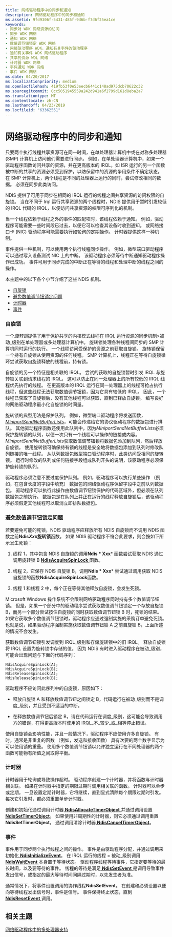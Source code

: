 ```yaml
---
title: 网络驱动程序中的同步和通知
description: 网络驱动程序中的同步和通知
ms.assetid: 9fd9306f-5431-485f-9d6b-f7d6f25ea1ce
keywords:
- 同步对 WDK 网络资源的访问
- 同步 WDK 网络
- 通知 WDK 网络
- 数值调节钮锁定 WDK 网络
- 网络驱动程序 WDK，通知有关事件的驱动程序
- 通知有关事件 WDK 网络驱动程序
- 共享的资源 WDL 网络
- 计时器 WDK 网络
- 事件通知 WDK 网络
- 事件 WDK 网络
ms.date: 04/20/2017
ms.localizationpriority: medium
ms.openlocfilehash: 419fb53f0e53eecb6441c148ad975dcb70622c32
ms.sourcegitcommit: 0cc5051945559a242d941a6f2799d161d8eba2a7
ms.translationtype: MT
ms.contentlocale: zh-CN
ms.lasthandoff: 04/23/2019
ms.locfileid: "63362551"
---
```

# <a name="synchronization-and-notification-in-network-drivers"></a>网络驱动程序中的同步和通知





只要两个执行线程共享资源可在同一时间，在单处理器计算机中或在对称多处理器 (SMP) 计算机上访问他们需要进行同步。 例如，在单处理器计算机中，如果一个驱动程序函数访问共享的资源，并在更高版本的 IRQL，如 ISR 运行的另一个函数被中断的共享的资源必须受到保护，以防保留中的资源的争用条件不确定状态。 在 SMP 计算机上，两个线程是不同的处理器上运行的同时，尝试修改相同的数据。 必须在同步此类访问。

NDIS 提供了可用于同步在相同的 IRQL 运行的线程之间共享资源的访问权限的自旋锁。 当在不同于 Irql 运行共享资源的两个线程时，NDIS 提供用于暂时引发较低的 IRQL 代码的 IRQL，以便访问共享资源的权限可序列化的机制。

当一个线程依赖于线程之外的事件的匹配项时，该线程依赖于通知。 例如，驱动程序可能需要一些时间段已过去，以便它可以检查其设备时收到通知。 或网络接口卡 (NIC) 驱动程序可能需要执行如轮询的定期操作。 计时器提供这样一种机制。

事件提供一种机制，可以使用两个执行线程同步操作。 例如，微型端口驱动程序可以通过写入设备测试 NIC 上的中断。 该驱动程序必须等待中断通知驱动程序操作已成功。 事件可用于同步完成的中断正在等待的线程和处理中断的线程之间的操作。

本主题中的以下各个小节介绍了这些 NDIS 机制。

-   [自旋锁](#spin-locks)
-   [避免数值调节钮锁定问题](#avoiding-spin-lock-problems)
-   [计时器](#timers)
-   [事件](#events)

### <a name="spin-locks"></a>自旋锁

一个*旋转锁*提供了用于保护共享的内核模式线程在 IRQL 运行资源的同步机制&gt;被动\_级别在单处理器或多处理器计算机中。 旋转锁处理各种线程间同步的 SMP 计算机同时运行的执行。 一个线程访问受保护的资源之前获取自旋锁。 旋转锁保留一个持有自旋锁从使用资源的任何线程。 SMP 计算机上，线程正在等待自旋锁循环尝试获取自旋锁释放的线程前，持有锁。

自旋锁的另一个特征是相关联的 IRQL。 尝试的获取的自旋锁暂时引发 IRQL 与旋转锁关联到请求线程的 IRQL。 这可以防止在同一处理器上的所有较低的 IRQL 线程优先执行的线程。 在更高版本的 IRQL 运行在同一处理器上的线程可抢占执行线程，但这些线程无法获取数值调节钮锁，因为它具有较低的 IRQL。 因此，一个线程已获取了自旋锁后，没有其他线程可以获取，直到已释放自旋锁。 编写良好的网络驱动程序最小化自旋锁的时间量。

旋转锁的典型用法是保护队列。 例如，微型端口驱动程序将发送函数， [ *MiniportSendNetBufferLists*](https://msdn.microsoft.com/library/windows/hardware/ff559440)，可能会传递给它的协议驱动程序的数据包进行排队。 其他驱动程序函数还使用此队列中，因为*MiniportSendNetBufferLists*必须保护旋转锁的队列，以便一次只有一个线程可以操作的链接或内容。 *MiniportSendNetBufferLists*获取数值调节钮锁将数据包添加到队列，然后释放自旋锁。 使用旋转锁可确保持有锁的线程是安全地将数据包添加到队列时修改队列链接的唯一线程。 从队列数据包微型端口驱动程序时，此类访问受相同的旋转锁。 运行时修改的队列或任何链接字段组成队列开头的说明，该驱动程序必须保护旋转锁的队列。

驱动程序必须注意不要过度保护队列。 例如，驱动程序可以执行某些操作 （例如，在包含长度的字段中填充） 数据包的网络驱动程序保留字段中之前队列数据包。 驱动程序可以执行此操作由数值调节钮锁保护的代码区域外，但必须在队列数据包之前执行。 数据包是在队列上并正在运行的线程释放自旋锁后，该驱动程序必须假定其他线程可以取消立即排队数据包。

### <a name="avoiding-spin-lock-problems"></a>避免数值调节钮锁定问题

若要避免可能的死锁，NDIS 驱动程序应释放所有 NDIS 自旋锁而不调用 NDIS 函数之前**Ndis*Xxx*旋转锁**函数。 如果 NDIS 驱动程序不符合此要求，则会按如下所示发生死锁：

1. 线程 1，其中包含 NDIS 自旋锁的调用**Ndis * Xxx*** 函数尝试获取 NDIS 通过调用旋转锁 B [ **NdisAcquireSpinLock** ](https://msdn.microsoft.com/library/windows/hardware/ff560699)函数。

2. 线程 2，它保存 NDIS 自旋锁 B，调用**Ndis * Xxx*** 尝试通过调用获取 NDIS 自旋锁的函数**NdisAcquireSpinLock**函数。

3. 线程 1 和线程 2 中，每个正在等待其他释放自旋锁，会发生死锁。

Microsoft Windows 操作系统不会限制网络驱动程序同时持有多个数值调节钮锁。 但是，如果一个部分中的驱动程序尝试获取数值调节钮锁定一个存放自旋锁 B，而另一个部分尝试按住自旋锁的同时获取数值调节钮锁 B 时，死锁的结果。 如果它获取多个数值调节钮锁时，驱动程序应通过强制实施的采购订单避免死锁。 也就是说，如果驱动程序强制实施获取数值调节钮锁 A 之前自旋锁 B，上面所述的情况不会发生。

获取数值调节钮锁引发调度到 IRQL\_级别和存储旋转锁中的旧 IRQL。 释放自旋锁将 IRQL 设置为旋转锁中存储的值。 因为 NDIS 有时进入驱动程序在被动\_级别，可能会出现问题与下面的代码序列：

```syntax
NdisAcquireSpinLock(A);
NdisAcquireSpinLock(B);
NdisReleaseSpinLock(A);
NdisReleaseSpinLock(B);
```

驱动程序不应访问此序列中的自旋锁，原因如下：

-   释放自旋锁 A 和释放数值调节钮之间锁定 B，代码运行在被动\_级别而不是调度\_级别，并且受到不适当的中断。

-   在释放数值调节钮后锁定 B，请在代码运行在调度\_级别，这可能会导致调用方的错误，在得更高版本时使用的 IRQL\_不\_较少\_或\_相等停止错误。

使用自旋锁会影响性能，并且一般情况下，驱动程序不应使用许多自旋锁。 有时，通常是非重复的函数 （例如，发送和接收函数） 具有次要的两个数字显示为可以使用锁的重叠。 使用多个数值调节钮锁以允许独立运行在不同处理器的两个函数可能物有所值之间取得平衡。

### <a name="timers"></a>计时器

计时器用于轮询或导致操作超时。 驱动程序创建一个计时器，并将函数与计时器相关联。 如果在计时器中指定的期限过期时调用相关联的函数。 计时器可以单步或定期。 一旦设置定期计时器，它将继续，直到显式清除每个期限过期时引发。 每次它引发时，都必须重置单步计时器。

创建和初始化通过调用计时器[ **NdisAllocateTimerObject** ](https://msdn.microsoft.com/library/windows/hardware/ff561618)并通过调用设置[ **NdisSetTimerObject**](https://msdn.microsoft.com/library/windows/hardware/ff564563)。 如果使用非周期性的计时器，则它必须通过调用重置**NdisSetTimerObject**。 通过调用清除计时器[ **NdisCancelTimerObject**](https://msdn.microsoft.com/library/windows/hardware/ff561624)。

### <a name="events"></a>事件

事件用于同步两个执行线程之间的操作。 事件是由驱动程序分配，并通过调用来初始化[ **NdisInitializeEvent**](https://msdn.microsoft.com/library/windows/hardware/ff562732)。 在 IRQL 运行的线程 = 被动\_级别调用[ **NdisWaitEvent** ](https://msdn.microsoft.com/library/windows/hardware/ff564651)本身置于等待状态。 驱动程序线程等待事件，它指定要等待的最长时间，以及要等待的事件。 线程的等待是满足[ **NdisSetEvent** ](https://msdn.microsoft.com/library/windows/hardware/ff564539)是调用导致事件发出信号，或指定的最大等待时间间隔过期时，以先发生者为准。

通常情况下，将事件设置调用的协作线程**NdisSetEvent**。 在创建和必须设置以便向等待线程发出信号时，事件是信号。 事件保持终止状态，直到[ **NdisResetEvent** ](https://msdn.microsoft.com/library/windows/hardware/ff564526)调用。

## <a name="related-topics"></a>相关主题


[网络驱动程序中的多处理器支持](multiprocessor-support-in-network-drivers.md)

 

 






